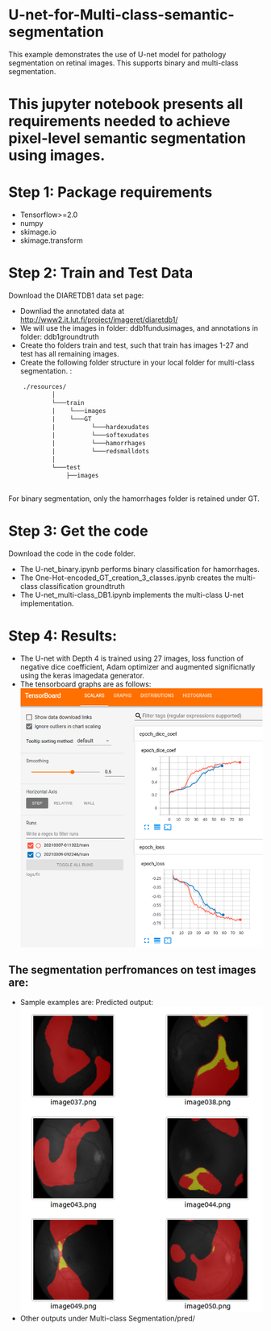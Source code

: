# U-net-for-Multi-class-semantic-segmentation

 This example demonstrates the use of U-net model for pathology segmentation on retinal images. This supports binary and multi-class segmentation.

# This jupyter notebook presents all requirements needed to achieve pixel-level semantic segmentation using images. 

# Step 1: Package requirements
* Tensorflow>=2.0
* numpy
* skimage.io
* skimage.transform

# Step 2: Train and Test Data
Download the DIARETDB1 data set page:
* Downliad the annotated data at http://www2.it.lut.fi/project/imageret/diaretdb1/
* We will use the images in folder: ddb1fundusimages, and annotations in folder: ddb1groundtruth
* Create tho folders train and test, such that train has images 1-27 and test has all remaining images.
* Create the following folder structure in your local folder for multi-class segmentation. :
```
    ./resources/
            │
            └───train
            |    └───images
            |    └───GT
            |          └───hardexudates
            |          └───softexudates
            |          └───hamorrhages
            |          └───redsmalldots
            │
            └───test
                ├──images
        
   ```
 For binary segmentation, only the hamorrhages folder is retained under GT.
 # Step 3: Get the code
 Download the code in the code folder. 
 * The U-net_binary.ipynb performs binary classification for hamorrhages. 
 * The One-Hot-encoded_GT_creation_3_classes.ipynb creates the multi-class classification groundtruth
 * The U-net_multi-class_DB1.ipynb implements the multi-class U-net implementation.
 
 # Step 4: Results:
 * The U-net with Depth 4 is trained using 27 images, loss function of negative dice coefficient, Adam optimizer and augmented significnatly using the keras imagedata generator.
 * The tensorboard graphs are as follows:
 ![Tensorboard losses after 80 epochs](images/tensorboard.png)
 
 ## The segmentation perfromances on test images are: 
  
 * Sample examples are:
 Predicted output:  ![Predicted blood vessels](images/Result.png)
 * Other outputs under Multi-class Segmentation/pred/
 

          
          
      

